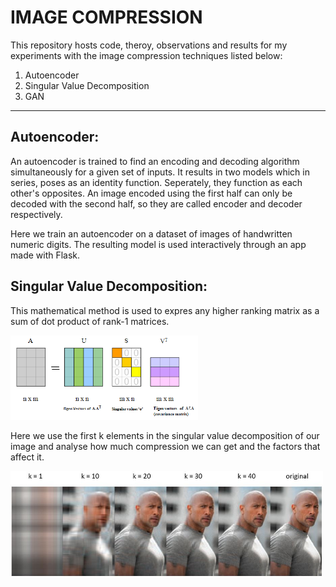 # IMAGE COMPRESSION

This repository hosts code, theroy, observations and results for my experiments with the image compression techniques listed below:
1. Autoencoder
2. Singular Value Decomposition
3. GAN

***
## Autoencoder:
An autoencoder is trained to find an encoding and decoding algorithm simultaneously for a given set of inputs. It results in two models which in series, poses as an identity function. Seperately, they function as each other's opposites. An image encoded using the first half can only be decoded with the second half, so they are called encoder and decoder respectively.

Here we train an autoencoder on a dataset of images of handwritten numeric digits. The resulting model is used interactively through an app made with Flask. 

## Singular Value Decomposition:
This mathematical method is used to expres any higher ranking matrix as a sum of dot product of rank-1 matrices. 

<img src="./images/SVD.png" alt="svd" width="300"/>

Here we use the first k elements in the singular value decomposition of our image and analyse how much compression we can get and the factors that affect it.

<img src="./images/svddemo.jpg" alt="svd" width="500"/>